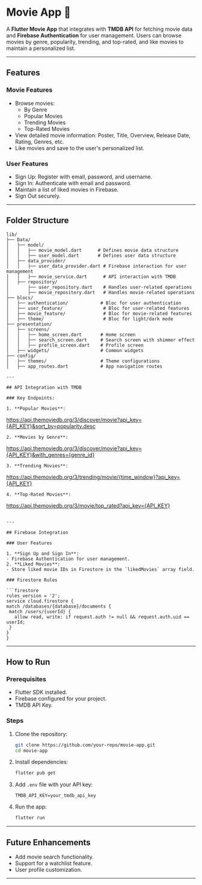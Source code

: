 # Movie App 🎥

A **Flutter Movie App** that integrates with **TMDB API** for fetching movie data and **Firebase Authentication** for user management. Users can browse movies by genre, popularity, trending, and top-rated, and like movies to maintain a personalized list.

---

## Features

### Movie Features

- Browse movies:
  - By Genre
  - Popular Movies
  - Trending Movies
  - Top-Rated Movies
- View detailed movie information: Poster, Title, Overview, Release Date, Rating, Genres, etc.
- Like movies and save to the user's personalized list.

### User Features

- Sign Up: Register with email, password, and username.
- Sign In: Authenticate with email and password.
- Maintain a list of liked movies in Firebase.
- Sign Out securely.

---

## Folder Structure

```
lib/
├── Data/
│   ├── model/
│   │   ├── movie_model.dart      # Defines movie data structure
│   │   ├── user_model.dart       # Defines user data structure
│   ├── data_provider/
│   │   ├── user_data_provider.dart # Firebase interaction for user management
│   │   ├── movie_service.dart      # API interaction with TMDB
│   ├── repository/
│       ├── user_repository.dart    # Handles user-related operations
│       ├── movie_repository.dart   # Handles movie-related operations
├── blocs/
│   ├── authentication/            # Bloc for user authentication
│   ├── user_feature/               # Bloc for user-related features
│   ├── movie_feature/              # Bloc for movie-related features
│   ├── theme/                      # Bloc for light/dark mode
├── presentation/
│   ├── screens/
│   │   ├── home_screen.dart       # Home screen
│   │   ├── search_screen.dart     # Search screen with shimmer effect
│   │   ├── profile_screen.dart    # Profile screen
│   ├── widgets/                   # Common widgets
├── config/
│   ├── themes/                    # Theme configurations
│   ├── app_routes.dart            # App navigation routes

---

## API Integration with TMDB

### Key Endpoints:

1. **Popular Movies**:
```

https://api.themoviedb.org/3/discover/movie?api_key={API_KEY}&sort_by=popularity.desc

```
2. **Movies by Genre**:
```

https://api.themoviedb.org/3/discover/movie?api_key={API_KEY}&with_genres={genre_id}

```
3. **Trending Movies**:
```

https://api.themoviedb.org/3/trending/movie/{time_window}?api_key={API_KEY}

```
4. **Top-Rated Movies**:
```

https://api.themoviedb.org/3/movie/top_rated?api_key={API_KEY}

````

---

## Firebase Integration

### User Features

1. **Sign Up and Sign In**:
- Firebase Authentication for user management.
2. **Liked Movies**:
- Store liked movie IDs in Firestore in the `likedMovies` array field.

### Firestore Rules

```firestore
rules_version = '2';
service cloud.firestore {
match /databases/{database}/documents {
 match /users/{userId} {
   allow read, write: if request.auth != null && request.auth.uid == userId;
 }
}
}
````

---

## How to Run

### Prerequisites

- Flutter SDK installed.
- Firebase configured for your project.
- TMDB API Key.

### Steps

1. Clone the repository:
   ```bash
   git clone https://github.com/your-repo/movie-app.git
   cd movie-app
   ```
2. Install dependencies:
   ```bash
   flutter pub get
   ```
3. Add `.env` file with your API key:
   ```plaintext
   TMDB_API_KEY=your_tmdb_api_key
   ```
4. Run the app:
   ```bash
   flutter run
   ```

---

## Future Enhancements

- Add movie search functionality.
- Support for a watchlist feature.
- User profile customization.

---

